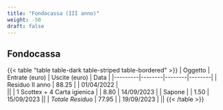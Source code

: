 ```yaml
---
title: "Fondocassa (III anno)"
weight: -50
draft: false
---
```


## Fondocassa

{{< table "table table-dark table-striped table-bordered" >}}
| Oggetto | Entrate (euro) | Uscite (euro) | Data |
|---------|--------|--------|--------|
| Residuo II anno | 88.25 | | 01/04/2022 |   
||
| 1 Scottex + 4 Carta igienica | | 8.80 | 14/09/2023 |
| Sapone | | 1.50 | 15/09/2023
||
| *Totale Residuo* | 77.95 | | 19/09/2023 |
||
{{< /table >}}
